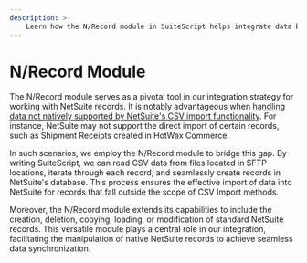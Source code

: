 ```yaml
---
description: >-
    Learn how the N/Record module in SuiteScript helps integrate data by working with NetSuite records, even those not supported by CSV import.
---
```


# N/Record Module

The N/Record module serves as a pivotal tool in our integration strategy for working with NetSuite records. It is notably advantageous when [handling data not natively supported by NetSuite's CSV import functionality](https://docs.oracle.com/en/cloud/saas/netsuite/ns-online-help/section\_N356360.html#Supported-Record-Types-for-CSV-Import). For instance, NetSuite may not support the direct import of certain records, such as Shipment Receipts created in HotWax Commerce.

In such scenarios, we employ the N/Record module to bridge this gap. By writing SuiteScript, we can read CSV data from files located in SFTP locations, iterate through each record, and seamlessly create records in NetSuite's database. This process ensures the effective import of data into NetSuite for records that fall outside the scope of CSV Import methods.

Moreover, the N/Record module extends its capabilities to include the creation, deletion, copying, loading, or modification of standard NetSuite records. This versatile module plays a central role in our integration, facilitating the manipulation of native NetSuite records to achieve seamless data synchronization.
